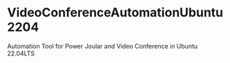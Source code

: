# VideoConferenceAutomationUbuntu2204
Automation Tool for Power Joular and Video Conference in Ubuntu 22.04LTS
